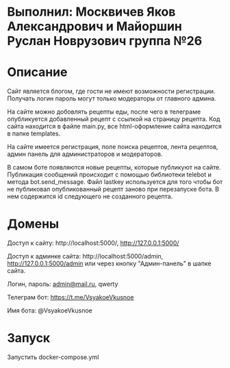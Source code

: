 # Выполнил: Москвичев Яков Александрович и Майоршин Руслан Новрузович группа №26
# Описание 
Сайт является блогом, где гости не имеют возможности регистрации. Получать логин пароль могут только модераторы от главного админа.

На сайте можно добовлять рецепты еды, после чего в телеграме опубликуется добавленный рецепт c ссылкой на страницу рецепта. Код сайта находится в файле main.py, все html-оформление сайта находится в папке templates.

На сайте имеется регистрация, поле поиска рецептов, лента рецептов, админ панель для администраторов и модераторов.

В самом боте появляются новые рецепты, которые публикуют на сайте. Публикация сообщений происходит с помощью библиотеки telebot и метода bot.send_message. Файл lastkey используется для того чтобы бот не публиковал опубликованный рецепт заново при перезапуске бота. В нем содержится id следующего не созданного рецепта. 

# Домены
Доступ к сайту: http://localhost:5000/, http://127.0.0.1:5000/

Доступ к админке сайта: http://localhost:5000/admin, http://127.0.0.1:5000/admin или через кнопку "Админ-панель" в шапке сайта. 

Логин, пароль: admin@mail.ru, qwerty

Телеграм бот: https://t.me/VsyakoeVkusnoe

Имя бота: @VsyakoeVkusnoe

# Запуск 
Запустить docker-compose.yml
